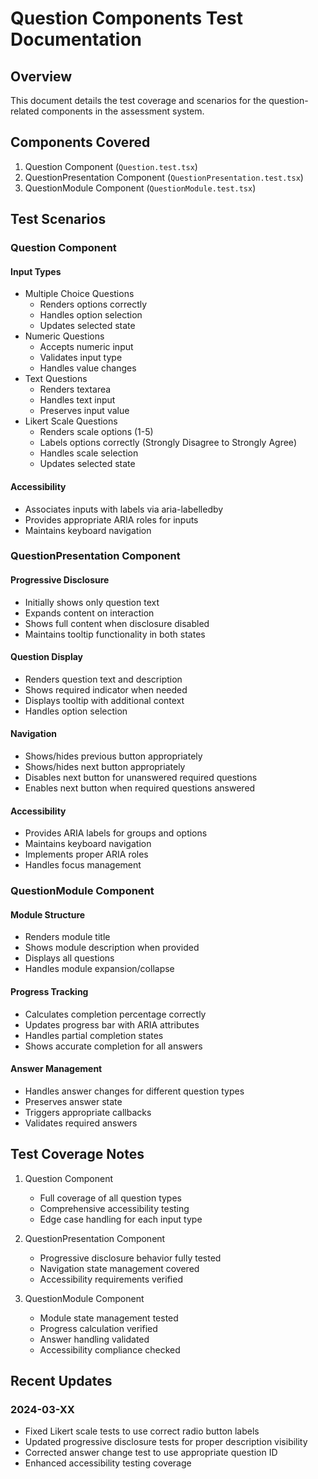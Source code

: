 # Question Components Test Documentation

## Overview

This document details the test coverage and scenarios for the question-related components in the assessment system.

## Components Covered

1. Question Component (`Question.test.tsx`)
2. QuestionPresentation Component (`QuestionPresentation.test.tsx`)
3. QuestionModule Component (`QuestionModule.test.tsx`)

## Test Scenarios

### Question Component

#### Input Types
- Multiple Choice Questions
  - Renders options correctly
  - Handles option selection
  - Updates selected state
- Numeric Questions
  - Accepts numeric input
  - Validates input type
  - Handles value changes
- Text Questions
  - Renders textarea
  - Handles text input
  - Preserves input value
- Likert Scale Questions
  - Renders scale options (1-5)
  - Labels options correctly (Strongly Disagree to Strongly Agree)
  - Handles scale selection
  - Updates selected state

#### Accessibility
- Associates inputs with labels via aria-labelledby
- Provides appropriate ARIA roles for inputs
- Maintains keyboard navigation

### QuestionPresentation Component

#### Progressive Disclosure
- Initially shows only question text
- Expands content on interaction
- Shows full content when disclosure disabled
- Maintains tooltip functionality in both states

#### Question Display
- Renders question text and description
- Shows required indicator when needed
- Displays tooltip with additional context
- Handles option selection

#### Navigation
- Shows/hides previous button appropriately
- Shows/hides next button appropriately
- Disables next button for unanswered required questions
- Enables next button when required questions answered

#### Accessibility
- Provides ARIA labels for groups and options
- Maintains keyboard navigation
- Implements proper ARIA roles
- Handles focus management

### QuestionModule Component

#### Module Structure
- Renders module title
- Shows module description when provided
- Displays all questions
- Handles module expansion/collapse

#### Progress Tracking
- Calculates completion percentage correctly
- Updates progress bar with ARIA attributes
- Handles partial completion states
- Shows accurate completion for all answers

#### Answer Management
- Handles answer changes for different question types
- Preserves answer state
- Triggers appropriate callbacks
- Validates required answers

## Test Coverage Notes

1. Question Component
   - Full coverage of all question types
   - Comprehensive accessibility testing
   - Edge case handling for each input type

2. QuestionPresentation Component
   - Progressive disclosure behavior fully tested
   - Navigation state management covered
   - Accessibility requirements verified

3. QuestionModule Component
   - Module state management tested
   - Progress calculation verified
   - Answer handling validated
   - Accessibility compliance checked

## Recent Updates

### 2024-03-XX
- Fixed Likert scale tests to use correct radio button labels
- Updated progressive disclosure tests for proper description visibility
- Corrected answer change test to use appropriate question ID
- Enhanced accessibility testing coverage 